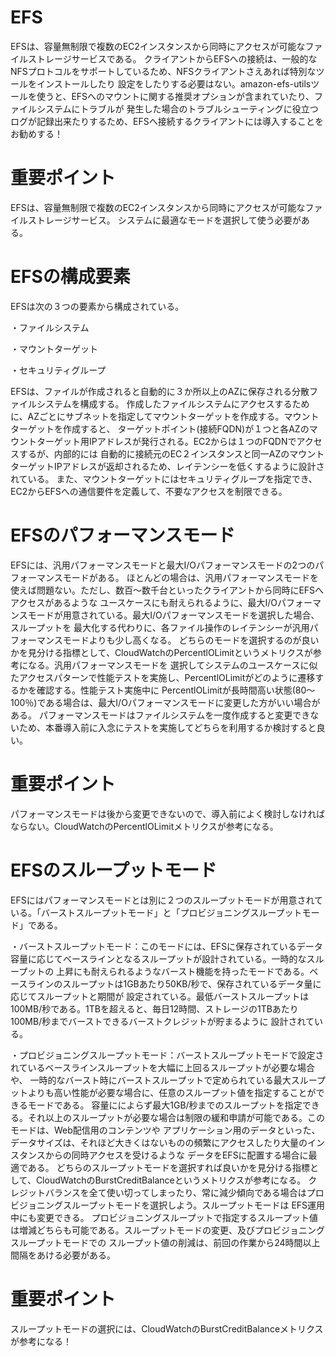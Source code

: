 # EFS
EFSは、容量無制限で複数のEC2インスタンスから同時にアクセスが可能なファイルストレージサービスである。
クライアントからEFSへの接続は、一般的なNFSプロトコルをサポートしているため、NFSクライアントさえあれば特別なツールをインストールしたり
設定をしたりする必要はない。amazon-efs-utilsツールを使うと、EFSへのマウントに関する推奨オプションが含まれていたり、ファイルシステムにトラブルが
発生した場合のトラブルシューティングに役立つログが記録出来たりするため、EFSへ接続するクライアントには導入することをお勧めする！
# 重要ポイント
EFSは、容量無制限で複数のEC2インスタンスから同時にアクセスが可能なファイルストレージサービス。
システムに最適なモードを選択して使う必要がある。

# EFSの構成要素
EFSは次の３つの要素から構成されている。

・ファイルシステム

・マウントターゲット

・セキュリティグループ

EFSは、ファイルが作成されると自動的に３か所以上のAZに保存される分散ファイルシステムを構成する。
作成したファイルシステムにアクセスするために、AZごとにサブネットを指定してマウントターゲットを作成する。マウントターゲットを作成すると、
ターゲットポイント(接続FQDN)が１つと各AZのマウントターゲット用IPアドレスが発行される。EC2からは１つのFQDNでアクセスするが、内部的には
自動的に接続元のEC２インスタンスと同一AZのマウントターゲットIPアドレスが返却されるため、レイテンシーを低くするように設計されている。
また、マウントターゲットにはセキュリティグループを指定でき、EC2からEFSへの通信要件を定義して、不要なアクセスを制限できる。

# EFSのパフォーマンスモード
EFSには、汎用パフォーマンスモードと最大I/Oパフォーマンスモードの2つのパフォーマンスモードがある。
ほとんどの場合は、汎用パフォーマンスモードを使えば問題ない。ただし、数百～数千台といったクライアントから同時にEFSへアクセスがあるような
ユースケースにも耐えられるように、最大I/Oパフォーマンスモードが用意されている。最大I/Oパフォーマンスモードを選択した場合、スループットを
最大化する代わりに、各ファイル操作のレイテンシーが汎用パフォーマンスモードよりも少し高くなる。
どちらのモードを選択するのが良いかを見分ける指標として、CloudWatchのPercentlOLimitというメトリクスが参考になる。汎用パフォーマンスモードを
選択してシステムのユースケースに似たアクセスパターンで性能テストを実施し、PercentlOLimitがどのように遷移するかを確認する。性能テスト実施中に
PercentlOLimitが長時間高い状態(80～100％)である場合は、最大I/Oパフォーマンスモードに変更した方がいい場合がある。
パフォーマンスモードはファイルシステムを一度作成すると変更できないため、本番導入前に入念にテストを実施してどちらを利用するか検討すると良い。
# 重要ポイント
パフォーマンスモードは後から変更できないので、導入前によく検討しなければならない。CloudWatchのPercentlOLimitメトリクスが参考になる。

# EFSのスループットモード
EFSにはパフォーマンスモードとは別に２つのスループットモードが用意されている。「バーストスループットモード」と「プロビジョニングスループットモード」である。

・バーストスループットモード：このモードには、EFSに保存されているデータ容量に応じてベースラインとなるスループットが設計されている。一時的なスループットの
上昇にも耐えられるようなバースト機能を持ったモードである。ベースラインのスループットは1GBあたり50KB/秒で、保存されているデータ量に応じてスループットと期間が
設定されている。最低バーストスループットは100MB/秒である。1TBを超えると、毎日12時間、ストレージの1TBあたり100MB/秒までバーストできるバーストクレジットが貯まるように
設計されている。

・プロビジョニングスループットモード：バーストスループットモードで設定されているベースラインスループットを大幅に上回るスループットが必要な場合や、
一時的なバースト時にバーストスループットで定められている最大スループットよりも高い性能が必要な場合に、任意のスループット値を指定することができるモードである。
容量にによらず最大1GB/秒までのスループットを指定できる。それ以上のスループットが必要な場合は制限の緩和申請が可能である。このモードは、Web配信用のコンテンツや
アプリケーション用のデータといった、データサイズは、それほど大きくはないものの頻繁にアクセスしたり大量のインスタンスからの同時アクセスを受けるような
データをEFSに配置する場合に最適である。
どちらのスループットモードを選択すれば良いかを見分ける指標として、CloudWatchのBurstCreditBalanceというメトリクスが参考になる。
クレジットバランスを全て使い切ってしまったり、常に減少傾向である場合はプロビジョニングスループットモードを選択しよう。スループットモードは
EFS運用中にも変更できる。
プロビジョニングスループットで指定するスループット値は増減どちらも可能である。スループットモードの変更、及びプロビジョニングスループットモードでの
スループット値の削減は、前回の作業から24時間以上間隔をあける必要がある。
# 重要ポイント
スループットモードの選択には、CloudWatchのBurstCreditBalanceメトリクスが参考になる！
